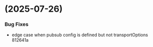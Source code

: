 #  (2025-07-26)


### Bug Fixes

* edge case when pubsub config is defined but not transportOptions 812641a




